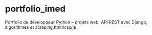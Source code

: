 # portfolio_imed
Portfolio de développeur Python – projets web, API REST avec Django, algorithmes et scraping,html/css/js
